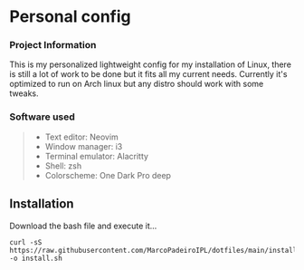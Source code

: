 # Personal config

### Project Information
This is my personalized lightweight config for my installation of Linux, 
there is still a lot of work to be done but it fits all my current needs.
Currently it's optimized to run on Arch linux but any distro should work with some tweaks.
### Software used
>- Text editor: Neovim
>- Window manager: i3
>- Terminal emulator: Alacritty
>- Shell: zsh
>- Colorscheme: One Dark Pro deep

## Installation 
Download the bash file and execute it...
```
curl -sS https://raw.githubusercontent.com/MarcoPadeiroIPL/dotfiles/main/install.sh -o install.sh
```


